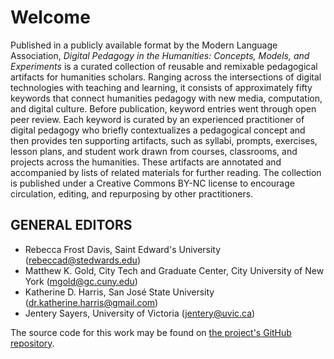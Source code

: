 # Welcome

Published in a publicly available format by the Modern Language Association, _Digital Pedagogy in the Humanities: Concepts, Models, and Experiments_ is a curated collection of reusable and remixable pedagogical artifacts for humanities scholars. Ranging across the intersections of digital technologies with teaching and learning, it consists of approximately fifty keywords that connect humanities pedagogy with new media, computation, and digital culture. Before publication, keyword entries went through open peer review. Each keyword is curated by an experienced practitioner of digital pedagogy who briefly contextualizes a pedagogical concept and then provides ten supporting artifacts, such as syllabi, prompts, exercises, lesson plans, and student work drawn from courses, classrooms, and projects across the humanities. These artifacts are annotated and accompanied by lists of related materials for further reading. The collection is published under a Creative Commons BY-NC license to encourage circulation, editing, and repurposing by other practitioners.

## GENERAL EDITORS

 * Rebecca Frost Davis, Saint Edward's University ([rebeccad@stedwards.edu](mailto:rebeccad@stedwards.edu))
 * Matthew K. Gold, City Tech and Graduate Center, City University of New York ([mgold@gc.cuny.edu](mailto:mgold@gc.cuny.edu))
 * Katherine D. Harris, San José State University ([dr.katherine.harris@gmail.com](mailto:dr.katherine.harris@gmail.com))
 * Jentery Sayers, University of Victoria ([jentery@uvic.ca](mailto:jentery@uvic.ca))

The source code for this work may be found on [the project's GitHub repository](https://github.com/curateteaching/digitalpedagogy). 
